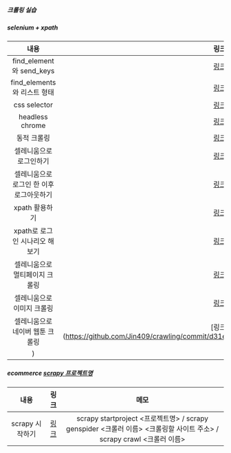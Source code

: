 ##### 크롤링 실습

##### selenium + xpath
|내용|링크|
|:-------------:|:--------------------:|
|find_element와 send_keys|[링크](https://github.com/Jin409/crawling/blob/master/1st.py)|
|find_elements와 리스트 형태|[링크](https://github.com/Jin409/crawling/blob/master/2nd.py)|
|css selector|[링크](https://github.com/Jin409/crawling/blob/master/3rd.py)|
|headless chrome|[링크](https://github.com/Jin409/crawling/blob/master/4th.py)|
|동적 크롤링|[링크](https://github.com/Jin409/crawling/blob/master/5th.py)|
|셀레니움으로 로그인하기|[링크](https://github.com/Jin409/crawling/blob/master/6th.py)|
|셀레니움으로 로그인 한 이후 로그아웃하기|[링크](https://github.com/Jin409/crawling/blob/master/7th.py)|
|xpath 활용하기|[링크](https://github.com/Jin409/crawling/blob/master/8th.py)|
|xpath로 로그인 시나리오 해보기|[링크](https://github.com/Jin409/crawling/blob/master/9th.py)|
|셀레니움으로 멀티페이지 크롤링|[링크](https://github.com/Jin409/crawling/blob/master/10th.py)|
|셀레니움으로 이미지 크롤링|[링크](https://github.com/Jin409/crawling/blob/master/11th.py)|
|셀레니움으로 네이버 웹툰 크롤링|[링크](https://github.com/Jin409/crawling/commit/d31e1b87dc120b63fdf95089a49b4bb00d68d2fc
)|

##### ecommerce [scrapy 프로젝트명](https://github.com/Jin409/crawling/tree/master/ecommerce)
|내용|링크|메모|
|:-------------:|:-----:|:-----:|
|scrapy 시작하기 |[링크](https://github.com/Jin409/crawling/tree/master/ecommerce)| scrapy startproject <프로젝트명> / scrapy genspider <크롤러 이름> <크롤링할 사이트 주소> / scrapy crawl <크롤러 이름>|


